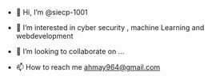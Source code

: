 - 👋 Hi, I’m @siecp-1001
- 👀 I’m interested in cyber security , machine Learning and webdevelopment 

- 💞️ I’m looking to collaborate on ...
- 📫 How to reach me ahmay964@gmail.com

<!---
siecp-1001/siecp-1001 is a ✨ special ✨ repository because its `README.md` (this file) appears on your GitHub profile.
You can click the Preview link to take a look at your changes.
--->
<!--- my name is siecp iam machine learning student iwill put my projects here
--->
